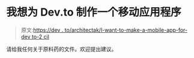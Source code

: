# 我想为 Dev.to 制作一个移动应用程序

> 原文:[https://dev . to/architectak/I-want-to-make-a-mobile-app-for-dev to-2 cil](https://dev.to/architectak/i-want-to-make-a-mobile-app-for-devto-2cil)

请给我任何关于原料药的文件。欢迎提出建议。